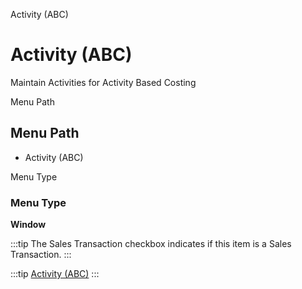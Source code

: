 
Activity (ABC)
# Activity (ABC)


Maintain Activities for Activity Based Costing

Menu Path
## Menu Path



- Activity (ABC)

Menu Type
### Menu Type

**Window**

:::tip
The Sales Transaction checkbox indicates if this item is a Sales Transaction.
:::

:::tip
[Activity (ABC)](functional-guide/window/window-activity-abc.md)
:::